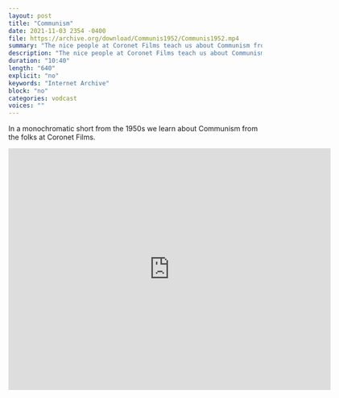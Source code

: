 ```yaml
---
layout: post
title: "Communism"
date: 2021-11-03 2354 -0400
file: https://archive.org/download/Communis1952/Communis1952.mp4
summary: "The nice people at Coronet Films teach us about Communism from a 1950s perspective"
description: "The nice people at Coronet Films teach us about Communism from a 1950s perspective"
duration: "10:40"
length: "640"
explicit: "no" 
keywords: "Internet Archive"
block: "no" 
categories: vodcast
voices: ""
---
```


In a monochromatic short from the 1950s we learn about Communism from the folks at Coronet Films.

<iframe src="https://archive.org/embed/Communis1952" width="640" height="480" frameborder="0" webkitallowfullscreen="true" mozallowfullscreen="true" allowfullscreen></iframe>

